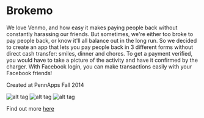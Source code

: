 # Brokemo

We love Venmo, and how easy it makes paying people back without constantly harassing our friends. But sometimes, we're either too broke to pay people back, or know it'll all balance out in the long run. So we decided to create an app that lets you pay people back in 3 different forms without direct cash transfer: smiles, dinner and chores. 
To get a payment verified, you would have to take a picture of the activity and have it confirmed by the charger. 
With Facebook login, you can make transactions easily with your Facebook friends!

Created at PennApps Fall 2014 

![alt tag](http://s3.amazonaws.com/challengepost/photos/production/software_photos/000/158/196/datas/xlarge.png?1410701722)
![alt tag](http://s3.amazonaws.com/challengepost/photos/production/software_photos/000/158/197/datas/xlarge.png?1410701721)
![alt tag](http://s3.amazonaws.com/challengepost/photos/production/software_photos/000/158/198/datas/xlarge.png?1410701732)


Find out more [here](http://challengepost.com/software/brokemo-jdexg)
